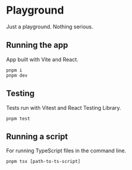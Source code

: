 # Playground

Just a playground. Nothing serious.

## Running the app

App built with Vite and React.

```
pnpm i
pnpm dev
```

## Testing

Tests run with Vitest and React Testing Library.

```
pnpm test
```

## Running a script

For running TypeScript files in the command line.

```
pnpm tsx [path-to-ts-script]
```
